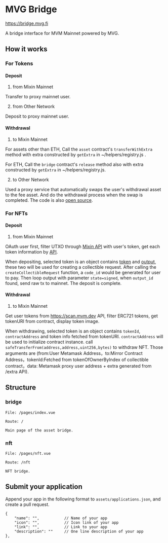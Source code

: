 # MVG Bridge

https://bridge.mvg.fi

A bridge interface for MVM Mainnet powered by MVG.

## How it works

### For Tokens

#### Deposit 

1. from Mixin Mainnet

Transfer to proxy mainnet user.

2. from Other Network

Deposit to proxy mainnet user. 

#### Withdrawal

1. to Mixin Mainnet

For assets other than ETH, Call the `asset` contract's `transferWithExtra` method with extra constructed by `getExtra` in ~/helpers/registry.js .

For ETH, Call the `bridge` contract's `release` method also with extra constructed by `getExtra` in ~/helpers/registry.js. 

2. to Other Network

Used a proxy service that automatically swaps the user's withdrawal asset to the fee asset. And do the withdrawal process when the swap is completed. The code is also [open source](https://github.com/zed-wong/mvg.finance-gateway).

### For NFTs

#### Deposit

1. from Mixin Mainnet

OAuth user first, filter UTXO through [Mixin API](https://developers.mixin.one/docs/api/collectibles/outputs) with user's token, get each token information by [API](https://developers.mixin.one/docs/api/collectibles/outputs#get-collectiblestokensuuid).

When depositing, selected token is an object contains [token](https://developers.mixin.one/docs/api/collectibles/outputs#get-collectiblestokensuuid) and [output](https://developers.mixin.one/docs/api/collectibles/outputs), these two will be used for creating a collectible request. After calling the `createCollectibleRequest` function, a `code_id` would be generated for user to pay. Then loop output with parameter `state=signed`, when `output_id` found, send raw tx to mainnet. The deposit is complete.

#### Withdrawal

1. to Mixin Mainnet

Get user tokens from https://scan.mvm.dev API, filter ERC721 tokens, get tokenURI from contract, display token image. 

When withdrawing, selected token is an object contains `tokenId`, `contractAddress` and token info fetched from tokenURI. `contractAddress` will be used to initialize contract instance. call `safeTransferFrom(address,address,uint256,bytes)` to withdraw NFT. Those arguments are (from:User Metamask Address，to:Mirror Contract Address，tokenId:Fetched from tokenOfOwnerByIndex of collectible contract，data: Metamask proxy user address + extra generated from /extra API).

## Structure

### bridge
```
File: /pages/index.vue

Route: /

Main page of the asset bridge.
```

### nft
```
File: /pages/nft.vue

Route: /nft

NFT bridge.
```

## Submit your application

Append your app in the following format to `assets/applications.json`, and create a pull request.

```
{
    "name": "",           // Name of your app
    "icon": "",           // Icon link of your app
    "link": "",           // Link to your app
    "description": ""     // One line description of your app
},
```

